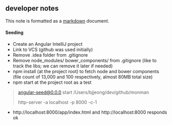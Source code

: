 ## developer notes

This note is formatted as a [markdown](http://daringfireball.net/projects/markdown/basics) document.

#### Seeding

- Create an Angular IntelliJ project
- Link to VCS (github was used initially)
- Remove .idea folder from .gitignore
- Remove  node_modules/ bower_components/ from .gitignore
 (like to track the libs; we can remove it later if needed)
- npm install (at the project root) to fetch node and bower components
 (file count of 13,000 and 100 respectively, almost 80MB total size)
- npm start at the project root as a test
> angular-seed@0.0.0 start /Users/bjjeong/dev/github/monman
>
> http-server -a localhost -p 8000 -c-1
- http://localhost:8000/app/index.html and http://localhost:8000 responds ok
 

